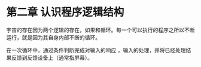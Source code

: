 # 第二章 认识程序逻辑结构

宇宙的存在因为两个逻辑的存在，如果和循环。每一个可以执行的程序之所以不断运行，就是因为其自身内部不断的循环。

在一次循环中，通过条件判断完成对输入的响应 ，输入的处理，并将已经处理结果反馈到反馈设备上（通常指屏幕）。


